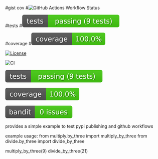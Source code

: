 
#gist cov
#![GitHub Actions Workflow Status](https://img.shields.io/endpoint?style=flat&url=https://gist.githubusercontent.com/k4144/ad3c2477fce563053e8a472d4126a137/raw&logo=pytest)

#tests
#![tests](https://raw.githubusercontent.com/k4144/pypi_packaging_turorial/main/badges/tests.svg)

#coverage
#![coverage](https://raw.githubusercontent.com/k4144/pypi_packaging_turorial/main/badges/coverage.svg)



[![License](https://img.shields.io/github/license/k4144/pypi_packaging_turorial)](https://github.com/k4144/pypi_packaging_turorial/blob/main/LICENSE)

![CI](https://github.com/k4144/pypi_packaging_turorial/actions/workflows/project-ci.yml/badge.svg)


![Tests](./badges/tests.svg)

![Coverage](./badges/coverage.svg)

![Bandit](./badges/bandit.svg)


provides a simple example to test pypi publishing and github workflows


example usage:
from multiply.by_three import multiply_by_three
from divide.by_three import divide_by_three

multiply_by_three(9)
divide_by_three(21)
